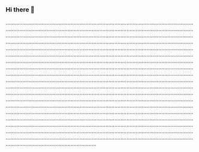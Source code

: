 ### Hi there 👋

................................................................................................................................................................................................................................................................................................................................................................................................................................................................................................................................................................................................................................................................................................................................................................................................................................................................................................................................................................................................................................................................................................................................................................................................................................................................................................................................................................................................................................................................................................................................................................................................................................................................................................................................................................................................................................................................................................................................................................................................................................................................................................................................................................................................................................................................................................................................................................................................................................................................................................................